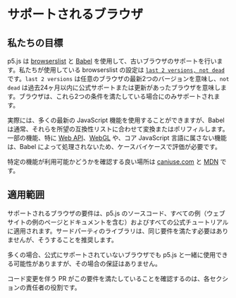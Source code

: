 # サポートされるブラウザ

## 私たちの目標
p5.js は [browserslist](https://browsersl.ist/) と [Babel](https://babeljs.io/) を使用して、古いブラウザのサポートを行います。私たちが使用している browserslist の設定は [`last 2 versions, not dead`](https://browserslist.dev/?q=bGFzdCAyIHZlcnNpb25zLCBub3QgZGVhZA%3D%3D) です。`last 2 versions` は任意のブラウザの最新2つのバージョンを意味し、`not dead` は過去24ヶ月以内に公式サポートまたは更新があったブラウザを意味します。ブラウザは、これら2つの条件を満たしている場合にのみサポートされます。

実際には、多くの最新の JavaScript 機能を使用することができますが、Babel は通常、それらを所望の互換性リストに合わせて変換またはポリフィルします。一部の機能、特に [Web API](https://developer.mozilla.org/en-US/docs/Web/API)、[WebGL](https://developer.mozilla.org/en-US/docs/Web/API/WebGL_API) や、コア JavaScript 言語に属さない機能は、Babel によって処理されないため、ケースバイケースで評価が必要です。

特定の機能が利用可能かどうかを確認する良い場所は [caniuse.com](https://caniuse.com/) と [MDN](https://developer.mozilla.org/en-US/) です。

## 適用範囲
サポートされるブラウザの要件は、p5.js のソースコード、すべての例（ウェブサイトの例のページとドキュメントを含む）およびすべての公式チュートリアルに適用されます。サードパーティのライブラリは、同じ要件を満たす必要はありませんが、そうすることを推奨します。

多くの場合、公式にサポートされていないブラウザでも p5.js と一緒に使用できる可能性がありますが、その場合の保証はありません。

コード変更を伴う PR がこの要件を満たしていることを確認するのは、各セクションの責任者の役割です。
